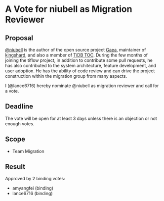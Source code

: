 # A Vote for niubell as Migration Reviewer

## Proposal

[@niubell](https://github.com/niubell) is the author of the open source project [Gaea](https://github.com/XiaoMi/Gaea), maintainer of [kingshard](https://github.com/flike/kingshard), and also a member of [TiDB TOC](https://github.com/pingcap/community/tree/master/toc). During the few months of joining the tiflow project, in addition to contribute some pull requests, he has also contributed to the system architecture, feature development, and user adoption. He has the ability of code review and can drive the project construction within the migration group from many aspects.

I (@lance6716) hereby nominate @niubell as migration reviewer and call for a vote.

## Deadline

The vote will be open for at least 3 days unless there is an objection or not enough votes.

## Scope

* Team Migration

## Result

Approved by 2 binding votes:

* amyangfei (binding)
* lance6716 (binding)
